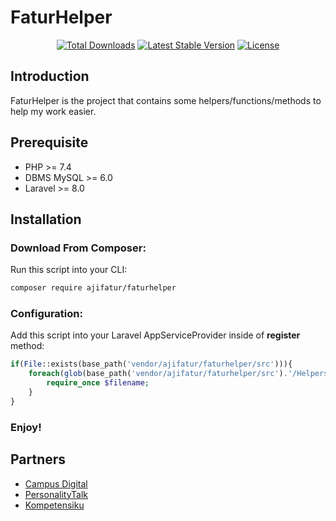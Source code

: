 # FaturHelper

<p align="center">
  <a href="https://packagist.org/packages/ajifatur/faturhelper"><img src="https://poser.pugx.org/ajifatur/faturhelper/d/total.svg" alt="Total Downloads"></a>
  <a href="https://packagist.org/packages/ajifatur/faturhelper"><img src="https://poser.pugx.org/ajifatur/faturhelper/v/stable.svg" alt="Latest Stable Version"></a>
  <a href="https://packagist.org/packages/ajifatur/faturhelper"><img src="https://poser.pugx.org/ajifatur/faturhelper/license.svg" alt="License"></a>
</p>


## Introduction

FaturHelper is the project that contains some helpers/functions/methods to help my work easier.

## Prerequisite
- PHP >= 7.4
- DBMS MySQL >= 6.0
- Laravel >= 8.0

## Installation

### Download From Composer:

Run this script into your CLI:

```sh
composer require ajifatur/faturhelper
```

### Configuration:

Add this script into your Laravel AppServiceProvider inside of **register** method:

``` php
if(File::exists(base_path('vendor/ajifatur/faturhelper/src'))){
    foreach(glob(base_path('vendor/ajifatur/faturhelper/src').'/Helpers/*.php') as $filename){
        require_once $filename;
    }
}
```

### Enjoy!

## Partners
- [Campus Digital](https://campusdigital.id)
- [PersonalityTalk](https://psikologanda.com)
- [Kompetensiku](https://kompetensiku.id)
